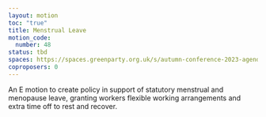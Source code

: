 ```yaml
---
layout: motion
toc: "true"
title: Menstrual Leave
motion_code:
  number: 48
status: tbd
spaces: https://spaces.greenparty.org.uk/s/autumn-conference-2023-agenda-forum/post/post/view?id=11066
coproposers: 0
---
```

An E motion to create policy in support of statutory menstrual and menopause leave, granting workers flexible working arrangements and extra time off to rest and recover.